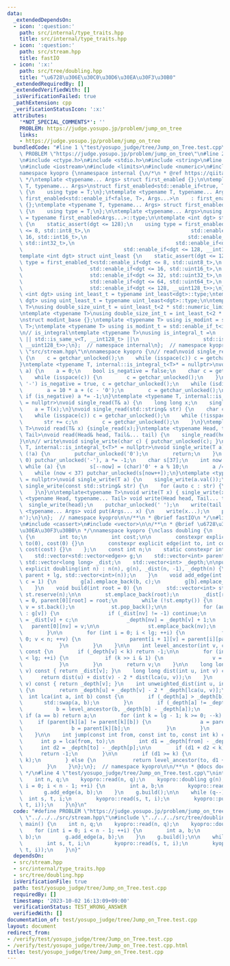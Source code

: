 ```yaml
---
data:
  _extendedDependsOn:
  - icon: ':question:'
    path: src/internal/type_traits.hpp
    title: src/internal/type_traits.hpp
  - icon: ':question:'
    path: src/stream.hpp
    title: fastIO
  - icon: ':x:'
    path: src/tree/doubling.hpp
    title: "\u6728\u306E\u30C0\u30D6\u30EA\u30F3\u30B0"
  _extendedRequiredBy: []
  _extendedVerifiedWith: []
  _isVerificationFailed: true
  _pathExtension: cpp
  _verificationStatusIcon: ':x:'
  attributes:
    '*NOT_SPECIAL_COMMENTS*': ''
    PROBLEM: https://judge.yosupo.jp/problem/jump_on_tree
    links:
    - https://judge.yosupo.jp/problem/jump_on_tree
  bundledCode: "#line 1 \"test/yosupo_judge/tree/Jump_on_Tree.test.cpp\"\n#define\
    \ PROBLEM \"https://judge.yosupo.jp/problem/jump_on_tree\"\n#line 2 \"src/stream.hpp\"\
    \n#include <ctype.h>\n#include <stdio.h>\n#include <string>\n#line 2 \"src/internal/type_traits.hpp\"\
    \n#include <iostream>\n#include <limits>\n#include <numeric>\n#include <typeinfo>\n\
    namespace kyopro {\nnamespace internal {\n/*\n * @ref https://qiita.com/kazatsuyu/items/f8c3b304e7f8b35263d8\n\
    \ */\ntemplate <typename... Args> struct first_enabled {};\n\ntemplate <typename\
    \ T, typename... Args>\nstruct first_enabled<std::enable_if<true, T>, Args...>\
    \ {\n    using type = T;\n};\ntemplate <typename T, typename... Args>\nstruct\
    \ first_enabled<std::enable_if<false, T>, Args...>\n    : first_enabled<Args...>\
    \ {};\ntemplate <typename T, typename... Args> struct first_enabled<T, Args...>\
    \ {\n    using type = T;\n};\n\ntemplate <typename... Args>\nusing first_enabled_t\
    \ = typename first_enabled<Args...>::type;\n\ntemplate <int dgt> struct int_least\
    \ {\n    static_assert(dgt <= 128);\n    using type = first_enabled_t<std::enable_if<dgt\
    \ <= 8, std::int8_t>,\n                                 std::enable_if<dgt <=\
    \ 16, std::int16_t>,\n                                 std::enable_if<dgt <= 32,\
    \ std::int32_t>,\n                                 std::enable_if<dgt <= 64, std::int64_t>,\n\
    \                                 std::enable_if<dgt <= 128, __int128_t>>;\n};\n\
    template <int dgt> struct uint_least {\n    static_assert(dgt <= 128);\n    using\
    \ type = first_enabled_t<std::enable_if<dgt <= 8, std::uint8_t>,\n           \
    \                      std::enable_if<dgt <= 16, std::uint16_t>,\n           \
    \                      std::enable_if<dgt <= 32, std::uint32_t>,\n           \
    \                      std::enable_if<dgt <= 64, std::uint64_t>,\n           \
    \                      std::enable_if<dgt <= 128, __uint128_t>>;\n};\n\ntemplate\
    \ <int dgt> using int_least_t = typename int_least<dgt>::type;\ntemplate <int\
    \ dgt> using uint_least_t = typename uint_least<dgt>::type;\n\ntemplate <typename\
    \ T>\nusing double_size_uint_t = uint_least_t<2 * std::numeric_limits<T>::digits>;\n\
    \ntemplate <typename T>\nusing double_size_int_t = int_least_t<2 * std::numeric_limits<T>::digits>;\n\
    \nstruct modint_base {};\ntemplate <typename T> using is_modint = std::is_base_of<modint_base,\
    \ T>;\ntemplate <typename T> using is_modint_t = std::enable_if_t<is_modint<T>::value>;\n\
    \n// is_integral\ntemplate <typename T>\nusing is_integral_t =\n    std::enable_if_t<std::is_integral_v<T>\
    \ || std::is_same_v<T, __int128_t> ||\n                     std::is_same_v<T,\
    \ __uint128_t>>;\n};  // namespace internal\n};  // namespace kyopro\n#line 6\
    \ \"src/stream.hpp\"\n\nnamespace kyopro {\n// read\nvoid single_read(char& c)\
    \ {\n    c = getchar_unlocked();\n    while (isspace(c)) c = getchar_unlocked();\n\
    }\ntemplate <typename T, internal::is_integral_t<T>* = nullptr>\nvoid single_read(T&\
    \ a) {\n    a = 0;\n    bool is_negative = false;\n    char c = getchar_unlocked();\n\
    \    while (isspace(c)) {\n        c = getchar_unlocked();\n    }\n    if (c ==\
    \ '-') is_negative = true, c = getchar_unlocked();\n    while (isdigit(c)) {\n\
    \        a = 10 * a + (c - '0');\n        c = getchar_unlocked();\n    }\n   \
    \ if (is_negative) a *= -1;\n}\ntemplate <typename T, internal::is_modint_t<T>*\
    \ = nullptr>\nvoid single_read(T& a) {\n    long long x;\n    single_read(x);\n\
    \    a = T(x);\n}\nvoid single_read(std::string& str) {\n    char c = getchar_unlocked();\n\
    \    while (isspace(c)) c = getchar_unlocked();\n    while (!isspace(c)) {\n \
    \       str += c;\n        c = getchar_unlocked();\n    }\n}\ntemplate<typename\
    \ T>\nvoid read(T& x) {single_read(x);}\ntemplate <typename Head, typename...\
    \ Tail>\nvoid read(Head& head, Tail&... tail) {\n    single_read(head), read(tail...);\n\
    }\n\n// write\nvoid single_write(char c) { putchar_unlocked(c); }\ntemplate <typename\
    \ T, internal::is_integral_t<T>* = nullptr>\nvoid single_write(T a) {\n    if\
    \ (!a) {\n        putchar_unlocked('0');\n        return;\n    }\n    if (a <\
    \ 0) putchar_unlocked('-'), a *= -1;\n    char s[37];\n    int now = 37;\n   \
    \ while (a) {\n        s[--now] = (char)'0' + a % 10;\n        a /= 10;\n    }\n\
    \    while (now < 37) putchar_unlocked(s[now++]);\n}\ntemplate <typename T, internal::is_modint_t<T>*\
    \ = nullptr>\nvoid single_write(T a) {\n    single_write(a.val());\n}\n\nvoid\
    \ single_write(const std::string& str) {\n    for (auto c : str) {\n        putchar_unlocked(c);\n\
    \    }\n}\n\ntemplate<typename T>\nvoid write(T x) { single_write(x); }\ntemplate\
    \ <typename Head, typename... Tail> void write(Head head, Tail... tail) {\n  \
    \  single_write(head);\n    putchar_unlocked(' ');\n    write(tail...);\n}\ntemplate\
    \ <typename... Args> void put(Args... x) {\n    write(x...);\n    putchar_unlocked('\\\
    n');\n}\n};  // namespace kyopro\n\n/**\n * @brief fastIO\n */\n#line 2 \"src/tree/doubling.hpp\"\
    \n#include <cassert>\n#include <vector>\n\n/**\n * @brief \u6728\u306E\u30C0\u30D6\
    \u30EA\u30F3\u30B0\n */\nnamespace kyopro {\nclass doubling {\n    struct edge\
    \ {\n        int to;\n        int cost;\n\n        constexpr explicit edge() :\
    \ to(0), cost(0) {}\n        constexpr explicit edge(int to, int cost) : to(to),\
    \ cost(cost) {}\n    };\n    const int n;\n    static constexpr int lg = 21;\n\
    \    std::vector<std::vector<edge>> g;\n    std::vector<int> parent[lg];\n   \
    \ std::vector<long long> _dist;\n    std::vector<int> _depth;\n\npublic:\n   \
    \ explicit doubling(int n) : n(n), g(n), _dist(n, -1), _depth(n) {\n        std::fill(parent,\
    \ parent + lg, std::vector<int>(n));\n    }\n    void add_edge(int a, int b, int\
    \ c = 1) {\n        g[a].emplace_back(b, c);\n        g[b].emplace_back(a, c);\n\
    \    }\n    void build(int root = 0) {\n        std::vector<int> st;\n       \
    \ st.reserve(n);\n\n        st.emplace_back(root);\n        _dist[root] = 0, _depth[root]\
    \ = 0, parent[0][root] = root;\n        while (!st.empty()) {\n            int\
    \ v = st.back();\n            st.pop_back();\n\n            for (auto [nv, c]\
    \ : g[v]) {\n                if (_dist[nv] != -1) continue;\n                _dist[nv]\
    \ = _dist[v] + c;\n                _depth[nv] = _depth[v] + 1;\n             \
    \   parent[0][nv] = v;\n\n                st.emplace_back(nv);\n            }\n\
    \        }\n\n        for (int i = 0; i < lg; ++i) {\n            for (int v =\
    \ 0; v < n; ++v) {\n                parent[i + 1][v] = parent[i][parent[i][v]];\n\
    \            }\n        }\n    }\n\n    int level_ancestor(int v, const int k)\
    \ const {\n        if (_depth[v] < k) return -1;\n\n        for (int i = 0; i\
    \ < lg; ++i) {\n            if (k >> i & 1) {\n                v = parent[i][v];\n\
    \            }\n        }\n        return v;\n    }\n\n    long long dist(int\
    \ v) const { return _dist[v]; }\n    long long dist(int u, int v) const {\n  \
    \      return dist(u) + dist(v) - 2 * dist(lca(u, v));\n    }\n    int depth(int\
    \ v) const { return _depth[v]; }\n    int unweighted_dist(int u, int v) const\
    \ {\n        return _depth[u] + _depth[v] - 2 * _depth[lca(u, v)];\n    }\n  \
    \  int lca(int a, int b) const {\n        if (_depth[a] > _depth[b]) {\n     \
    \       std::swap(a, b);\n        }\n        if (_depth[a] != _depth[b]) {\n \
    \           b = level_ancestor(b, _depth[b] - _depth[a]);\n        }\n       \
    \ if (a == b) return a;\n        for (int k = lg - 1; k >= 0; --k) {\n       \
    \     if (parent[k][a] != parent[k][b]) {\n                a = parent[k][a];\n\
    \                b = parent[k][b];\n            }\n        }\n        return parent[0][a];\n\
    \    }\n\n    int jump(const int from, const int to, const int k) const {\n  \
    \      int p = lca(from, to);\n        int d1 = _depth[from] - _depth[p];\n  \
    \      int d2 = _depth[to] - _depth[p];\n\n        if (d1 + d2 < k) {\n      \
    \      return -1;\n        }\n\n        if (d1 >= k) {\n            return level_ancestor(from,\
    \ k);\n        } else {\n            return level_ancestor(to, d1 + d2 - k);\n\
    \        }\n    }\n};\n};  // namespace kyopro\n\n/**\n * @docs docs/tree/doubling.md\n\
    \ */\n#line 4 \"test/yosupo_judge/tree/Jump_on_Tree.test.cpp\"\nint main() {\n\
    \    int n, q;\n    kyopro::read(n, q);\n    kyopro::doubling g(n);\n    for (int\
    \ i = 0; i < n - 1; ++i) {\n        int a, b;\n        kyopro::read(a, b);\n \
    \       g.add_edge(a, b);\n    }\n    g.build();\n\n    while (q--) {\n      \
    \  int s, t, i;\n        kyopro::read(s, t, i);\n        kyopro::put(g.jump(s,\
    \ t, i));\n    }\n}\n"
  code: "#define PROBLEM \"https://judge.yosupo.jp/problem/jump_on_tree\"\n#include\
    \ \"../../../src/stream.hpp\"\n#include \"../../../src/tree/doubling.hpp\"\nint\
    \ main() {\n    int n, q;\n    kyopro::read(n, q);\n    kyopro::doubling g(n);\n\
    \    for (int i = 0; i < n - 1; ++i) {\n        int a, b;\n        kyopro::read(a,\
    \ b);\n        g.add_edge(a, b);\n    }\n    g.build();\n\n    while (q--) {\n\
    \        int s, t, i;\n        kyopro::read(s, t, i);\n        kyopro::put(g.jump(s,\
    \ t, i));\n    }\n}"
  dependsOn:
  - src/stream.hpp
  - src/internal/type_traits.hpp
  - src/tree/doubling.hpp
  isVerificationFile: true
  path: test/yosupo_judge/tree/Jump_on_Tree.test.cpp
  requiredBy: []
  timestamp: '2023-10-02 16:13:09+09:00'
  verificationStatus: TEST_WRONG_ANSWER
  verifiedWith: []
documentation_of: test/yosupo_judge/tree/Jump_on_Tree.test.cpp
layout: document
redirect_from:
- /verify/test/yosupo_judge/tree/Jump_on_Tree.test.cpp
- /verify/test/yosupo_judge/tree/Jump_on_Tree.test.cpp.html
title: test/yosupo_judge/tree/Jump_on_Tree.test.cpp
---
```


